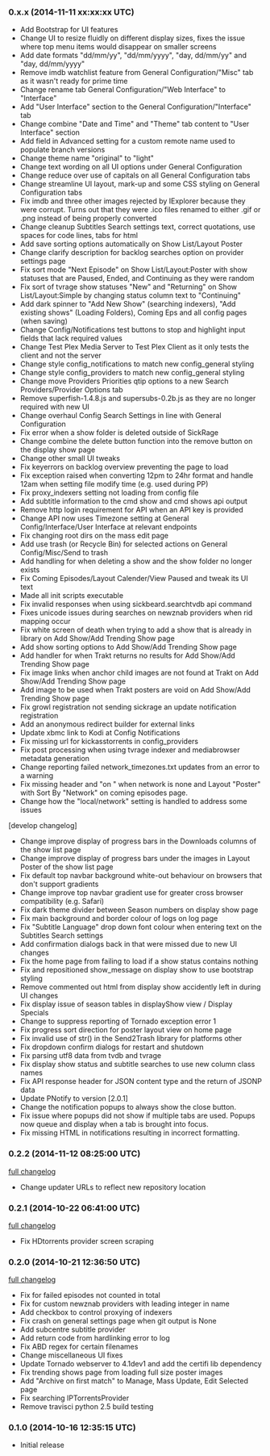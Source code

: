### 0.x.x (2014-11-11 xx:xx:xx UTC)

* Add Bootstrap for UI features
* Change UI to resize fluidly on different display sizes, fixes the issue where top menu items would disappear on smaller screens
* Add date formats "dd/mm/yy", "dd/mm/yyyy", "day, dd/mm/yy" and "day, dd/mm/yyyy"
* Remove imdb watchlist feature from General Configuration/"Misc" tab as it wasn't ready for prime time
* Change rename tab General Configuration/"Web Interface" to "Interface"
* Add "User Interface" section to the General Configuration/"Interface" tab
* Change combine "Date and Time" and "Theme" tab content to "User Interface" section
* Add field in Advanced setting for a custom remote name used to populate branch versions
* Change theme name "original" to "light"
* Change text wording on all UI options under General Configuration
* Change reduce over use of capitals on all General Configuration tabs
* Change streamline UI layout, mark-up and some CSS styling on General Configuration tabs
* Fix imdb and three other images rejected by IExplorer because they were corrupt. Turns out that they were .ico files renamed to either .gif or .png instead of being properly converted
* Change cleanup Subtitles Search settings text, correct quotations, use spaces for code lines, tabs for html
* Add save sorting options automatically on Show List/Layout Poster
* Change clarify description for backlog searches option on provider settings page
* Fix sort mode "Next Episode" on Show List/Layout:Poster with show statuses that are Paused, Ended, and Continuing as they were random
* Fix sort of tvrage show statuses "New" and "Returning" on Show List/Layout:Simple by changing status column text to "Continuing"
* Add dark spinner to "Add New Show" (searching indexers), "Add existing shows" (Loading Folders), Coming Eps and all config pages (when saving)
* Change Config/Notifications test buttons to stop and highlight input fields that lack required values
* Change Test Plex Media Server to Test Plex Client as it only tests the client and not the server
* Change style config_notifications to match new config_general styling
* Change style config_providers to match new config_general styling
* Change move Providers Priorities qtip options to a new Search Providers/Provider Options tab
* Remove superfish-1.4.8.js and supersubs-0.2b.js as they are no longer required with new UI
* Change overhaul Config Search Settings in line with General Configuration
* Fix error when a show folder is deleted outside of SickRage
* Change combine the delete button function into the remove button on the display show page
* Change other small UI tweaks
* Fix keyerrors on backlog overview preventing the page to load
* Fix exception raised when converting 12pm to 24hr format and handle 12am when setting file modify time (e.g. used during PP)
* Fix proxy_indexers setting not loading from config file
* Add subtitle information to the cmd show and cmd shows api output
* Remove http login requirement for API when an API key is provided
* Change API now uses Timezone setting at General Config/Interface/User Interface at relevant endpoints
* Fix changing root dirs on the mass edit page
* Add use trash (or Recycle Bin) for selected actions on General Config/Misc/Send to trash
* Add handling for when deleting a show and the show folder no longer exists
* Fix Coming Episodes/Layout Calender/View Paused and tweak its UI text
* Made all init scripts executable
* Fix invalid responses when using sickbeard.searchtvdb api command
* Fixes unicode issues during searches on newznab providers when rid mapping occur
* Fix white screen of death when trying to add a show that is already in library on Add Show/Add Trending Show page
* Add show sorting options to Add Show/Add Trending Show page
* Add handler for when Trakt returns no results for Add Show/Add Trending Show page
* Fix image links when anchor child images are not found at Trakt on Add Show/Add Trending Show page
* Add image to be used when Trakt posters are void on Add Show/Add Trending Show page
* Fix growl registration not sending sickrage an update notification registration
* Add an anonymous redirect builder for external links
* Update xbmc link to Kodi at Config Notifications
* Fix missing url for kickasstorrents in config_providers
* Fix post processing when using tvrage indexer and mediabrowser metadata generation
* Change reporting failed network_timezones.txt updates from an error to a warning
* Fix missing header and "on <missing text>" when network is none and Layout "Poster" with Sort By "Network" on coming episodes page.
* Change how the "local/network" setting is handled to address some issues

[develop changelog]
* Change improve display of progress bars in the Downloads columns of the show list page
* Change improve display of progress bars under the images in Layout Poster of the show list page
* Fix default top navbar background white-out behaviour on browsers that don't support gradients
* Change improve top navbar gradient use for greater cross browser compatibility (e.g. Safari)
* Fix dark theme divider between Season numbers on display show page
* Fix main background and border colour of logs on log page
* Fix "Subtitle Language" drop down font colour when entering text on the Subtitles Search settings
* Add confirmation dialogs back in that were missed due to new UI changes
* Fix the home page from failing to load if a show status contains nothing
* Fix and repositioned show_message on display show to use bootstrap styling
* Remove commented out html from display show accidently left in during UI changes
* Fix display issue of season tables in displayShow view / Display Specials
* Change to suppress reporting of Tornado exception error 1
* Fix progress sort direction for poster layout view on home page
* Fix invalid use of str() in the Send2Trash library for platforms other
* Fix dropdown confirm dialogs for restart and shutdown
* Fix parsing utf8 data from tvdb and tvrage
* Fix display show status and subtitle searches to use new column class names
* Fix API response header for JSON content type and the return of JSONP data
* Update PNotify to version [2.0.1]
* Change the notification popups to always show the close button.
* Fix issue where popups did not show if multiple tabs are used. Popups now queue and display when a tab is brought into focus.
* Fix missing HTML in notifications resulting in incorrect formatting.


### 0.2.2 (2014-11-12 08:25:00 UTC)

[full changelog](https://github.com/SickGear/SickGear/compare/release_0.2.1...release_0.2.2)

* Change updater URLs to reflect new repository location


### 0.2.1 (2014-10-22 06:41:00 UTC)

[full changelog](https://github.com/SickGear/SickGear/compare/release_0.2.0...release_0.2.1)

* Fix HDtorrents provider screen scraping


### 0.2.0 (2014-10-21 12:36:50 UTC)

[full changelog](https://github.com/SickGear/SickGear/compare/release_0.1.0...release_0.2.0)

* Fix for failed episodes not counted in total
* Fix for custom newznab providers with leading integer in name
* Add checkbox to control proxying of indexers
* Fix crash on general settings page when git output is None
* Add subcentre subtitle provider
* Add return code from hardlinking error to log
* Fix ABD regex for certain filenames
* Change miscellaneous UI fixes
* Update Tornado webserver to 4.1dev1 and add the certifi lib dependency
* Fix trending shows page from loading full size poster images
* Add "Archive on first match" to Manage, Mass Update, Edit Selected page
* Fix searching IPTorrentsProvider
* Remove travisci python 2.5 build testing


### 0.1.0 (2014-10-16 12:35:15 UTC)

* Initial release
